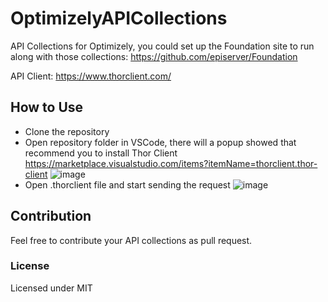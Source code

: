 # OptimizelyAPICollections
API Collections for Optimizely, you could set up the Foundation site to run along with those collections:
https://github.com/episerver/Foundation

API Client: https://www.thorclient.com/

## How to Use
- Clone the repository 
- Open repository folder in VSCode, there will a popup showed that recommend you to install Thor Client
  https://marketplace.visualstudio.com/items?itemName=thorclient.thor-client
  ![image](https://github.com/user-attachments/assets/9e5daedd-2686-41ca-836f-d32ac84906b8)
- Open .thorclient file and start sending the request
  ![image](https://github.com/user-attachments/assets/6d97d03d-c089-4931-baf7-9751f4cf92d0)



## Contribution
Feel free to contribute your API collections as pull request.


### License
Licensed under MIT
